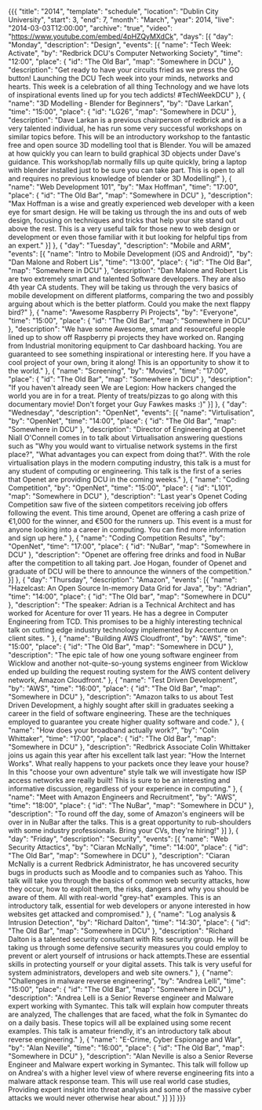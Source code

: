 {{{
  "title": "2014",
  "template": "schedule",
  "location": "Dublin City University",
  "start": 3,
  "end": 7,
  "month": "March",
  "year": 2014,
  "live": "2014-03-03T12:00:00",
  "archive": "true",
  "video": "https://www.youtube.com/embed/4pHZQyMXdCk",
  "days": [{
    "day": "Monday",
    "description": "Design",
    "events": [{
      "name": "Tech Week: Activate",
      "by": "Redbrick DCU's Computer Networking Society",
      "time": "12:00",
      "place": {
        "id": "The Old Bar",
        "map": "Somewhere in DCU"
      },
      "description": "Get ready to have your circuits fried as we press the GO button! Launching the DCU Tech week into your minds, networks and hearts. This week is a celebration of all thing Technology and we have lots of inspirational events lined up for you tech addicts! #TechWeekDCU"
    }, {
      "name": "3D Modelling - Blender for Beginners",
      "by": "Dave Larkan",
      "time": "15:00",
      "place": {
        "id": "LG26",
        "map": "Somewhere in DCU"
      },
      "description": "Dave Larkan is a previous chairperson of redbrick and is a very talented individual, he has run some very successful workshops on similar topics before. This will be an introductory workshop to the fantastic free and open source 3D modelling tool that is Blender. You will be amazed at how quickly you can learn to build graphical 3D objects under Dave's guidance. This workshop/lab normally fills up quite quickly, bring a laptop with blender installed just to be sure you can take part. This is open to all and requires no previous knowledge of blender or 3D Modelling!"
    }, {
      "name": "Web Development 101",
      "by": "Max Hoffman",
      "time": "17:00",
      "place": {
        "id": "The Old Bar",
        "map": "Somewhere in DCU"
      },
      "description": "Max Hoffman is a wise and greatly experienced web developer with a keen eye for smart design. He will be taking us through the ins and outs of web design, focusing on techniques and tricks that help your site stand out above the rest. This is a very useful talk for those new to web design or development or even those familiar with it but looking for helpful tips from an expert."
    }]
  }, {
    "day": "Tuesday",
    "description": "Mobile and ARM",
    "events": [{
      "name": "Intro to Mobile Development (iOS and Android)",
      "by": "Dan Malone and Robert Lis",
      "time": "13:00",
      "place": {
        "id": "The Old Bar",
        "map": "Somewhere in DCU"
      },
      "description": "Dan Malone and Robert Lis are two extremely smart and talented Software developers. They are also 4th year CA students. They will be taking us through the very basics of mobile development on different platforms, comparing the two and possibly arguing about which is the better platform. Could you make the next flappy bird?"
    }, {
      "name": "Awesome Raspberry Pi Projects",
      "by": "Everyone",
      "time": "15:00",
      "place": {
        "id": "The Old Bar",
        "map": "Somewhere in DCU"
      },
      "description": "We have some Awesome, smart and resourceful people lined up to show off Raspberry pi projects they have worked on. Ranging from Industrial monitoring equipment to Car dashboard hacking. You are guaranteed to see something inspirational or interesting here. If you have a cool project of your own, bring it along! This is an opportunity to show it to the world."
    }, {
      "name": "Screening",
      "by": "Movies",
      "time": "17:00",
      "place": {
        "id": "The Old Bar",
        "map": "Somewhere in DCU"
      },
      "description": "If you haven't already seen We are Legion: How hackers changed the world you are in for a treat. Plenty of treats/pizzas to go along with this documentary movie! Don't forget your Guy Fawkes masks :)"
    }]
  }, {
    "day": "Wednesday",
    "description": "OpenNet",
    "events": [{
      "name": "Virtulisation",
      "by": "OpenNet",
      "time": "14:00",
      "place": {
        "id": "The Old Bar",
        "map": "Somewhere in DCU"
      },
      "description": "Director of Engineering at Openet Niall O'Connell comes in to talk about Virtualisation answering questions such as \"Why you would want to virtualise network systems in the first place?\", \"What advantages you can expect from doing that?\". With the role virtualisation plays in the modern computing industry, this talk is a must for any student of computing or engineering. This talk is the first of a series that Openet are providing DCU in the coming weeks."
    }, {
      "name": "Coding Competition",
      "by": "OpenNet",
      "time": "15:00",
      "place": {
        "id": "L101",
        "map": "Somewhere in DCU"
      },
      "description": "Last year's Openet Coding Competition saw five of the sixteen competitors receiving job offers following the event. This time around, Openet are offering a cash prize of €1,000 for the winner, and €500 for the runners up. This event is a must for anyone looking into a career in computing. You can find more information and sign up here."
    }, {
      "name": "Coding Competition Results",
      "by": "OpenNet",
      "time": "17:00",
      "place": {
        "id": "NuBar",
        "map": "Somewhere in DCU"
      },
      "description": "Openet are offering free drinks and food in NuBar after the competition to all taking part. Joe Hogan, founder of Openet and graduate of DCU will be there to announce the winners of the competition."
    }]
  }, {
    "day": "Thursday",
    "description": "Amazon",
    "events": [{
      "name": "Hazelcast: An Open Source In-memory Data Grid for Java",
      "by": "Adrian",
      "time": "14:00",
      "place": {
        "id": "The Old bar",
        "map": "Somewhere in DCU"
      },
      "description": "The speaker: Adrian is a Technical Architect and has worked for Acenture for over 11 years. He has a degree in Computer Engineering from TCD. This promises to be a highly interesting technical talk on cutting edge industry technology implemented by Accenture on client sites.  "
    }, {
      "name": "Building AWS Cloudfront",
      "by": "AWS",
      "time": "15:00",
      "place": {
        "id": "The Old Bar",
        "map": "Somewhere in DCU"
      },
      "description": "The epic tale of how one young software engineer from Wicklow and another not-quite-so-young systems engineer from Wicklow ended up building the request routing system for the AWS content delivery network, Amazon Cloudfront."
    }, {
      "name": "Test Driven Development",
      "by": "AWS",
      "time": "16:00",
      "place": {
        "id": "The Old Bar",
        "map": "Somewhere in DCU"
      },
      "description": "Amazon talks to us about Test Driven Development, a highly sought after skill in graduates seeking a career in the field of software engineering. These are the techniques employed to guarantee you create higher quality software and code."
    }, {
      "name": "How does your broadband actually work?",
      "by": "Colin Whittaker",
      "time": "17:00",
      "place": {
        "id": "The Old Bar",
        "map": "Somewhere in DCU"
      },
      "description": "Redbrick Associate Colin Whittaker joins us again this year after his excellent talk last year: \"How the Internet Works\". What really happens to your packets once they leave your house? In this \"choose your own adventure\" style talk we will investigate how ISP access networks are really built! This is sure to be an interesting and informative discussion, regardless of your experience in computing."
    }, {
      "name": "Meet with Amazon Engineers and Recruitment",
      "by": "AWS",
      "time": "18:00",
      "place": {
        "id": "The NuBar",
        "map": "Somewhere in DCU"
      },
      "description": "To round off the day, some of Amazon's engineers will be over in in NuBar after the talks. This is a great opportunity to rub-shoulders with some industry professionals. Bring your CVs, they're hiring!"
    }]
  }, {
    "day": "Friday",
    "description": "Security",
    "events": [{
      "name": "Web Security Attactics",
      "by": "Ciaran McNally",
      "time": "14:00",
      "place": {
        "id": "The Old Bar",
        "map": "Somewhere in DCU"
      },
      "description": "Ciaran McNally is a current Redbrick Administrator, he has uncovered security bugs in products such as Moodle and to companies such as Yahoo. This talk will take you through the basics of common web security attacks, how they occur, how to exploit them, the risks, dangers and why you should be aware of them. All with real-world \"grey-hat\" examples. This is an introductory talk, essential for web developers or anyone interested in how websites get attacked and compromised."
    }, {
      "name": "Log analysis & Intrusion Detection",
      "by": "Richard Dalton",
      "time": "14:30",
      "place": {
        "id": "The Old Bar",
        "map": "Somewhere in DCU"
      },
      "description": "Richard Dalton is a talented security consultant with Rits security group. He will be taking us through some defensive security measures you could employ to prevent or alert yourself of intrusions or hack attempts.These are essential skills in protecting yourself or your digital assets. This talk is very useful for system administrators, developers and web site owners."
    }, {
      "name": "Challenges in malware reverse engineering",
      "by": "Andrea Lelli",
      "time": "15:00",
      "place": {
        "id": "The Old Bar",
        "map": "Somewhere in DCU"
      },
      "description": "Andrea Lelli is a Senior Reverse engineer and Malware expert working with Symantec. This talk will explain how computer threats are analyzed, The challenges that are faced, what the folk in Symantec do on a daily basis. These topics will all be explained using some recent examples. This talk is amateur friendly, it's an introductory talk about reverse engineering."
    }, {
      "name": "E-Crime, Cyber Espionage and War",
      "by": "Alan Neville",
      "time": "16:00",
      "place": {
        "id": "The Old Bar",
        "map": "Somewhere in DCU"
      },
      "description": "Alan Neville is also a Senior Reverse Engineer and Malware expert working in Symantec. This talk will follow up on Andrea's with a higher level view of where reverse engineering fits into a malware attack response team. This will use real world case studies, Providing expert insight into threat analysis and some of the massive cyber attacks we would never otherwise hear about."
    }]
  }]
}}}
